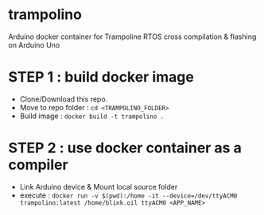 # trampolino
Arduino docker container for Trampoline RTOS cross compilation &amp; flashing on Arduino Uno


# STEP 1 : build docker image

 - Clone/Download this repo.
 - Move to repo folder : `cd <TRAMPOLINO_FOLDER>`
 - Build image : `docker build -t trampolino .`

# STEP 2 : use docker container as a compiler

 - Link Arduino device & Mount local source folder
 - execute : `docker run -v $(pwd):/home -it --device=/dev/ttyACM0 trampolino:latest /home/blink.oil ttyACM0 <APP_NAME>`
